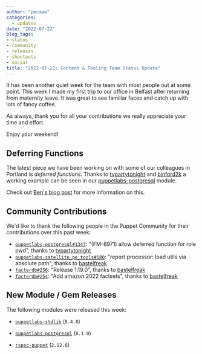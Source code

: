 ```yaml
---
author: "pmcmaw"
categories:
  - updates
date: "2022-07-22"
blog_tags:
- status
- community
- releases
- shoutouts
- social
title: "2022-07-22: Content & Tooling Team Status Update"
---
```


It has been another quiet week for the team with most people out at some point. This week I made my first trip to our office in Belfast after returning from maternity leave. It was great to see familiar faces and catch up with lots of fancy coffee.

As always, thank you for all your contributions we really appreciate your time and effort. 

Enjoy your weekend!

## Deferring Functions

The latest piece we have been working on with some of our colleagues in Portland is *deferred functions*. Thanks to [tvpartytonight][tvpartytonight] and [binford2k][binford2k] a working example can be seen in our [puppetlabs-postgresql][puppetlabs-postgresql] module. 

Check out [Ben's blog post](https://dev.to/puppet/updating-puppet-modules-for-deferred-functions-5d6k) for more information on this.

## Community Contributions

We'd like to thank the following people in the Puppet Community for their contributions over this past week:

- [`puppetlabs-postgresql#1347`][puppetlabs-postgresql-pr-1347]: "(FM-8971) allow deferred function for role pwd", thanks to [tvpartytonight][tvpartytonight]
- [`puppetlabs-satellite_pe_tools#180`][puppetlabs-satellite_pe_tools-pr-180]: "report processor: load utils via absolute path", thanks to [bastelfreak][bastelfreak]
- [`facterdb#256`][facterdb-pr-256]: "Release 1.19.0", thanks to [bastelfreak][bastelfreak]
- [`facterdb#254`][facterdb-pr-254]: "Add amazon 2022 factsets", thanks to [bastelfreak][bastelfreak]

## New Module / Gem Releases

The following modules were released this week:

- [`puppetlabs-stdlib`][puppetlabs-stdlib] (`8.4.0`)
- [`puppetlabs-postgresql`][puppetlabs-postgresql] (`8.1.0`)
- [`rspec-puppet`][rspec-puppet] (`2.12.0`)

  [puppetlabs-stdlib]: https://github.com/puppetlabs/puppetlabs-stdlib
  [puppetlabs-postgresql]: https://github.com/puppetlabs/puppetlabs-postgresql
  [rspec-puppet]: https://github.com/puppetlabs/rspec-puppet
  [puppetlabs-postgresql-pr-1347]: https://github.com/puppetlabs/puppetlabs-postgresql/pull/1347
  [tvpartytonight]: https://github.com/tvpartytonight
  [puppetlabs-satellite_pe_tools-pr-180]: https://github.com/puppetlabs/puppetlabs-satellite_pe_tools/pull/180
  [bastelfreak]: https://github.com/bastelfreak
  [binford2k]: https://github.com/binford2k
  [facterdb-pr-256]: https://github.com/voxpupuli/facterdb/pull/256
  [facterdb-pr-254]: https://github.com/voxpupuli/facterdb/pull/254
